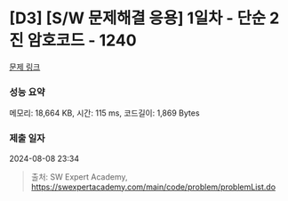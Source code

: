 # [D3] [S/W 문제해결 응용] 1일차 - 단순 2진 암호코드 - 1240 

[문제 링크](https://swexpertacademy.com/main/code/problem/problemDetail.do?contestProbId=AV15FZuqAL4CFAYD) 

### 성능 요약

메모리: 18,664 KB, 시간: 115 ms, 코드길이: 1,869 Bytes

### 제출 일자

2024-08-08 23:34



> 출처: SW Expert Academy, https://swexpertacademy.com/main/code/problem/problemList.do
